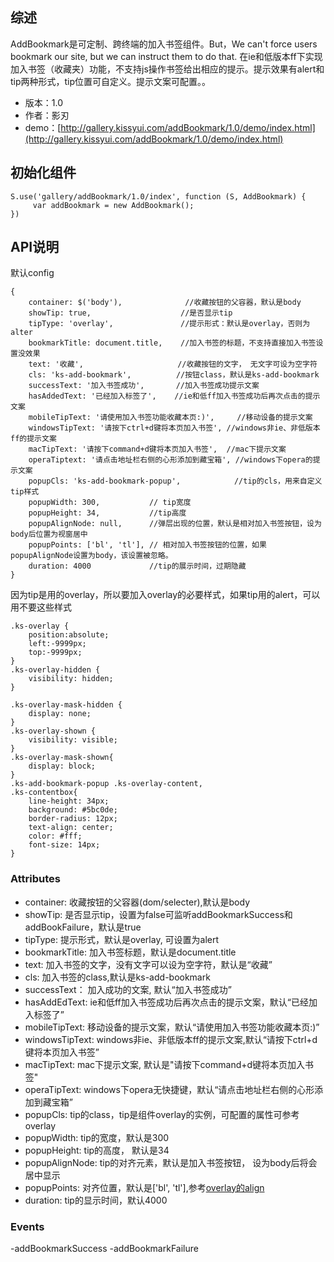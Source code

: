 ## 综述

AddBookmark是可定制、跨终端的加入书签组件。But，We can't force users bookmark our site, but we can instruct them to do that. 在ie和低版本ff下实现加入书签（收藏夹）功能，不支持js操作书签给出相应的提示。提示效果有alert和tip两种形式，tip位置可自定义。提示文案可配置。。

* 版本：1.0
* 作者：影刃
* demo：[http://gallery.kissyui.com/addBookmark/1.0/demo/index.html](http://gallery.kissyui.com/addBookmark/1.0/demo/index.html)


## 初始化组件

    S.use('gallery/addBookmark/1.0/index', function (S, AddBookmark) {
         var addBookmark = new AddBookmark();
    })

## API说明
默认config

	{
		container: $('body'),		       //收藏按钮的父容器，默认是body
		showTip: true,                    //是否显示tip
		tipType: 'overlay',               //提示形式：默认是overlay，否则为alter
		bookmarkTitle: document.title,    //加入书签的标题，不支持直接加入书签设置没效果
		text: '收藏',                     //收藏按钮的文字， 无文字可设为空字符
		cls: 'ks-add-bookmark',          //按钮class，默认是ks-add-bookmark
		successText: '加入书签成功',       //加入书签成功提示文案
		hasAddedText: '已经加入标签了',    //ie和低ff加入书签成功后再次点击的提示文案
		mobileTipText: '请使用加入书签功能收藏本页:)',     //移动设备的提示文案
		windowsTipText: '请按下ctrl+d键将本页加入书签', //windows非ie、非低版本ff的提示文案
		macTipText: '请按下command+d键将本页加入书签',  //mac下提示文案
		operaTiptext: '请点击地址栏右侧的心形添加到藏宝箱', //windows下opera的提示文案
		popupCls: 'ks-add-bookmark-popup',            //tip的cls，用来自定义tip样式
		popupWidth: 300,           // tip宽度
		popupHeight: 34,           //tip高度
		popupAlignNode: null,      //弹层出现的位置，默认是相对加入书签按钮，设为body后位置为视窗居中
		popupPoints: ['bl', 'tl'], // 相对加入书签按钮的位置，如果popupAlignNode设置为body，该设置被忽略。
		duration: 4000             //tip的展示时间，过期隐藏
	}

因为tip是用的overlay，所以要加入overlay的必要样式，如果tip用的alert，可以用不要这些样式

	.ks-overlay {
    	position:absolute;
    	left:-9999px;
    	top:-9999px;
	}
	.ks-overlay-hidden {
    	visibility: hidden;
	}

	.ks-overlay-mask-hidden {
    	display: none;
	}
	.ks-overlay-shown {
    	visibility: visible;
	}
	.ks-overlay-mask-shown{
    	display: block;
	}
	.ks-add-bookmark-popup .ks-overlay-content,
	.ks-contentbox{
    	line-height: 34px;
    	background: #5bc0de; 
    	border-radius: 12px;   
    	text-align: center;
    	color: #fff;
    	font-size: 14px;
	}
### Attributes
- container: 收藏按钮的父容器(dom/selecter),默认是body
- showTip:  是否显示tip，设置为false可监听addBookmarkSuccess和addBookFailure，默认是true
- tipType: 提示形式，默认是overlay, 可设置为alert
- bookmarkTitle: 加入书签标题，默认是document.title
- text: 加入书签的文字，没有文字可以设为空字符，默认是“收藏”
- cls:  加入书签的class,默认是ks-add-bookmark
- successText： 加入成功的文案,  默认“加入书签成功”
- hasAddEdText: ie和低ff加入书签成功后再次点击的提示文案，默认“已经加入标签了”
- mobileTipText: 移动设备的提示文案，默认“请使用加入书签功能收藏本页:)”
- windowsTipText: windows非ie、非低版本ff的提示文案,默认“请按下ctrl+d键将本页加入书签”
- macTipText: mac下提示文案, 默认是"请按下command+d键将本页加入书签"
- operaTipText: windows下opera无快捷键，默认“请点击地址栏右侧的心形添加到藏宝箱”
- popupCls:  tip的class，tip是组件overlay的实例，可配置的属性可参考overlay
- popupWidth: tip的宽度，默认是300
- popupHeight: tip的高度， 默认是34
- popupAlignNode: tip的对齐元素，默认是加入书签按钮， 设为body后将会居中显示
- popupPoints: 对齐位置，默认是['bl', 'tl'],参考[overlay的align](http://docs.kissyui.com/1.4/docs/html/api/component/extension/align.html#component.extension.Align.prototype.align)
- duration:  tip的显示时间，默认4000


### Events
-addBookmarkSuccess
-addBookmarkFailure

